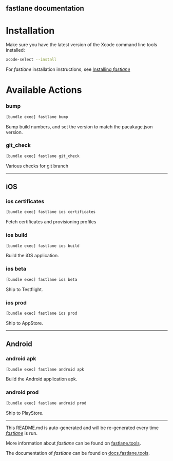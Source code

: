 fastlane documentation
----

# Installation

Make sure you have the latest version of the Xcode command line tools installed:

```sh
xcode-select --install
```

For _fastlane_ installation instructions, see [Installing _fastlane_](https://docs.fastlane.tools/#installing-fastlane)

# Available Actions

### bump

```sh
[bundle exec] fastlane bump
```

Bump build numbers, and set the version to match the pacakage.json version.

### git_check

```sh
[bundle exec] fastlane git_check
```

Various checks for git branch

----


## iOS

### ios certificates

```sh
[bundle exec] fastlane ios certificates
```

Fetch certificates and provisioning profiles

### ios build

```sh
[bundle exec] fastlane ios build
```

Build the iOS application.

### ios beta

```sh
[bundle exec] fastlane ios beta
```

Ship to Testflight.

### ios prod

```sh
[bundle exec] fastlane ios prod
```

Ship to AppStore.

----


## Android

### android apk

```sh
[bundle exec] fastlane android apk
```

Build the Android application apk.

### android prod

```sh
[bundle exec] fastlane android prod
```

Ship to PlayStore.

----

This README.md is auto-generated and will be re-generated every time [_fastlane_](https://fastlane.tools) is run.

More information about _fastlane_ can be found on [fastlane.tools](https://fastlane.tools).

The documentation of _fastlane_ can be found on [docs.fastlane.tools](https://docs.fastlane.tools).
